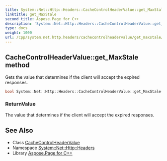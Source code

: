 ```yaml
---
title: System::Net::Http::Headers::CacheControlHeaderValue::get_MaxStale method
linktitle: get_MaxStale
second_title: Aspose.Page for C++
description: 'System::Net::Http::Headers::CacheControlHeaderValue::get_MaxStale method. Gets the value that determines if the client will accept the expired responses in C++.'
type: docs
weight: 1000
url: /cpp/system.net.http.headers/cachecontrolheadervalue/get_maxstale/
---
```

## CacheControlHeaderValue::get_MaxStale method


Gets the value that determines if the client will accept the expired responses.

```cpp
bool System::Net::Http::Headers::CacheControlHeaderValue::get_MaxStale()
```


### ReturnValue

The value that determines if the client will accept the expired responses.

## See Also

* Class [CacheControlHeaderValue](../)
* Namespace [System::Net::Http::Headers](../../)
* Library [Aspose.Page for C++](../../../)
